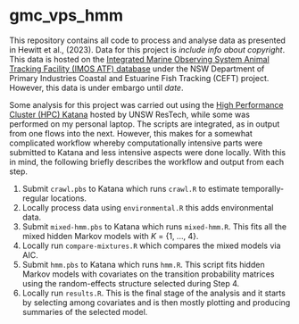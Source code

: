 # gmc_vps_hmm

This repository contains all code to process and analyse data as presented in Hewitt et al., (2023). Data for this project is _include info about copyright_. This data is hosted on the [Integrated Marine Observing System Animal Tracking Facility (IMOS ATF) database](https://imos.org.au/facilities/animaltracking) under the NSW Department of Primary Industries Coastal and Estuarine Fish Tracking (CEFT) project. However, this data is under embargo until _date_.

Some analysis for this project was carried out using the [High Performance Cluster (HPC) Katana](https://doi.org/10.26190/669x-a286) hosted by UNSW ResTech, while some was performed on my personal laptop. The scripts are integrated, as in output from one flows into the next. However, this makes for a somewhat complicated workflow whereby computationally intensive parts were submitted to Katana and less intensive aspects were done locally. With this in mind, the following briefly describes the workflow and output from each step.

1. Submit `crawl.pbs` to Katana which runs `crawl.R` to estimate temporally-regular locations. 
2. Locally process data using `environmental.R` this adds environmental data. 
3. Submit `mixed-hmm.pbs` to Katana which runs `mixed-hmm.R`. This fits all the mixed hidden Markov models with _K_ = {1, ..., 4}.
4. Locally run `compare-mixtures.R` which compares the mixed models via AIC.
5. Submit `hmm.pbs` to Katana which runs `hmm.R`. This script fits hidden Markov models with covariates on the transition probability matrices using the random-effects structure selected during Step 4. 
6. Locally run `results.R`. This is the final stage of the analysis and it starts by selecting among covariates and is then mostly plotting and producing summaries of the selected model.
